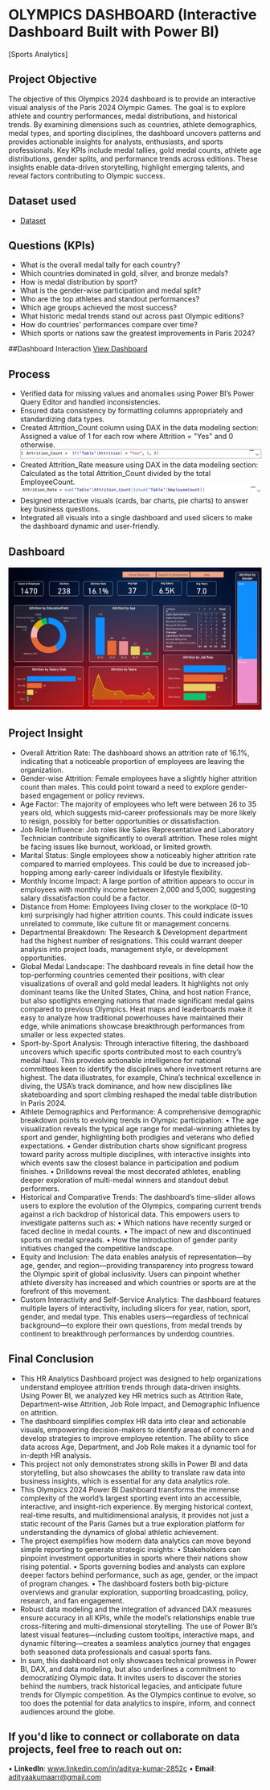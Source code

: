 # OLYMPICS DASHBOARD (Interactive Dashboard Built with Power BI)
[Sports Analytics]

## Project Objective
The objective of this Olympics 2024 dashboard is to provide an interactive visual analysis of the Paris 2024 Olympic Games. The goal is to explore athlete and country performances, medal distributions, and historical trends. By examining dimensions such as countries, athlete demographics, medal types, and sporting disciplines, the dashboard uncovers patterns and provides actionable insights for analysts, enthusiasts, and sports professionals. Key KPIs include medal tallies, gold medal counts, athlete age distributions, gender splits, and performance trends across editions. These insights enable data-driven storytelling, highlight emerging talents, and reveal factors contributing to Olympic success.

## Dataset used
- <a href="https://github.com/aditya-kumaarr/power_bi_Hr_analytics_p1/blob/main/HR_Analytics.csv">Dataset</a>

## Questions (KPIs)
- What is the overall medal tally for each country?
- Which countries dominated in gold, silver, and bronze medals?
- How is medal distribution by sport?
- What is the gender-wise participation and medal split?
- Who are the top athletes and standout performances?
- Which age groups achieved the most success?
- What historic medal trends stand out across past Olympic editions?
- How do countries' performances compare over time?
- Which sports or nations saw the greatest improvements in Paris 2024?

##Dashboard Interaction <a href="https://github.com/aditya-kumaarr/power_bi_Hr_analytics_p1/blob/main/assets/dashboard.png">View Dashboard</a>

## Process
- Verified data for missing values and anomalies using Power BI’s Power Query Editor and handled inconsistencies.
- Ensured data consistency by formatting columns appropriately and standardizing data types.
- Created Attrition_Count column using DAX in the data modeling section:
Assigned a value of 1 for each row where Attrition = "Yes" and 0 otherwise.
![Screenshot (495)](https://github.com/aditya-kumaarr/power_bi_Hr_analytics_p1/blob/main/assets/attrition_count.png)
- Created Attrition_Rate measure using DAX in the data modeling section:
Calculated as the total Attrition_Count divided by the total EmployeeCount.
![Screenshot (495)](https://github.com/aditya-kumaarr/power_bi_Hr_analytics_p1/blob/main/assets/attrition_rate.png)
- Designed interactive visuals (cards, bar charts, pie charts) to answer key business questions.
- Integrated all visuals into a single dashboard and used slicers to make the dashboard dynamic and user-friendly.
  
## Dashboard

![Screenshot (495)](https://github.com/aditya-kumaarr/power_bi_Hr_analytics_p1/blob/main/assets/dashboard.png)

## Project Insight
- Overall Attrition Rate: The dashboard shows an attrition rate of 16.1%, indicating that a noticeable proportion of employees are leaving the organization.
- Gender-wise Attrition: Female employees have a slightly higher attrition count than males. This could point toward a need to explore gender-based engagement or policy reviews.
-	Age Factor: The majority of employees who left were between 26 to 35 years old, which suggests mid-career professionals may be more likely to resign, possibly for better opportunities or dissatisfaction.
-	Job Role Influence: Job roles like Sales Representative and Laboratory Technician contribute significantly to overall attrition. These roles might be facing issues like burnout, workload, or limited growth.
-	Marital Status: Single employees show a noticeably higher attrition rate compared to married employees. This could be due to increased job-hopping among early-career individuals or lifestyle flexibility.
-	Monthly Income Impact: A large portion of attrition appears to occur in employees with monthly income between 2,000 and 5,000, suggesting salary dissatisfaction could be a factor.
-	Distance from Home: Employees living closer to the workplace (0–10 km) surprisingly had higher attrition counts. This could indicate issues unrelated to commute, like culture fit or management concerns.
-	Departmental Breakdown: The Research & Development department had the highest number of resignations. This could warrant deeper analysis into project loads, management style, or development opportunities.
-	Global Medal Landscape: The dashboard reveals in fine detail how the top-performing countries cemented their positions, with clear visualizations of overall and gold medal leaders. It highlights not only dominant teams like the United States, China, and host nation France, but also spotlights emerging nations that made significant medal gains compared to previous Olympics. Heat maps and leaderboards make it easy to analyze how traditional powerhouses have maintained their edge, while animations showcase breakthrough performances from smaller or less expected states.
-	Sport-by-Sport Analysis: Through interactive filtering, the dashboard uncovers which specific sports contributed most to each country’s medal haul. This provides actionable intelligence for national committees keen to identify the disciplines where investment returns are highest. The data illustrates, for example, China’s technical excellence in diving, the USA’s track dominance, and how new disciplines like skateboarding and sport climbing reshaped the medal table distribution in Paris 2024.
-	Athlete Demographics and Performance: 
A comprehensive demographic breakdown points to evolving trends in Olympic participation:
• The age visualization reveals the typical age range for medal-winning athletes by sport and gender, highlighting both prodigies and veterans who defied expectations.
• Gender distribution charts show significant progress toward parity across multiple disciplines, with interactive insights into which events saw the closest balance in participation and podium finishes.
• Drilldowns reveal the most decorated athletes, enabling deeper exploration of multi-medal winners and standout debut performers.
- Historical and Comparative Trends:
The dashboard’s time-slider allows users to explore the evolution of the Olympics, comparing current trends against a rich backdrop of historical data. This empowers users to investigate patterns such as:
• Which nations have recently surged or faced decline in medal counts.
• The impact of new and discontinued sports on medal spreads.
• How the introduction of gender parity initiatives changed the competitive landscape.
- Equity and Inclusion: The data enables analysis of representation—by age, gender, and region—providing transparency into progress toward the Olympic spirit of global inclusivity. Users can pinpoint whether athlete diversity has increased and which countries or sports are at the forefront of this movement.
- Custom Interactivity and Self-Service Analytics: The dashboard features multiple layers of interactivity, including slicers for year, nation, sport, gender, and medal type. This enables users—regardless of technical background—to explore their own questions, from medal trends by continent to breakthrough performances by underdog countries.

## Final Conclusion
- This HR Analytics Dashboard project was designed to help organizations understand employee attrition trends through data-driven insights. Using Power BI, we analyzed key HR metrics such as Attrition Rate, Department-wise Attrition, Job Role Impact, and Demographic Influence on attrition.
- The dashboard simplifies complex HR data into clear and actionable visuals, empowering decision-makers to identify areas of concern and develop strategies to improve employee retention. The ability to slice data across Age, Department, and Job Role makes it a dynamic tool for in-depth HR analysis.
- This project not only demonstrates strong skills in Power BI and data storytelling, but also showcases the ability to translate raw data into business insights, which is essential for any data analytics role.
- This Olympics 2024 Power BI Dashboard transforms the immense complexity of the world’s largest sporting event into an accessible, interactive, and insight-rich experience. By merging historical context, real-time results, and multidimensional analysis, it provides not just a static recount of the Paris Games but a true exploration platform for understanding the dynamics of global athletic achievement.
- The project exemplifies how modern data analytics can move beyond simple reporting to generate strategic insights:
• Stakeholders can pinpoint investment opportunities in sports where their nations show rising potential.
• Sports governing bodies and analysts can explore deeper factors behind performance, such as age, gender, or the impact of program changes.
• The dashboard fosters both big-picture overviews and granular exploration, supporting broadcasting, policy, research, and fan engagement.
- Robust data modeling and the integration of advanced DAX measures ensure accuracy in all KPIs, while the model’s relationships enable true cross-filtering and multi-dimensional storytelling. The use of Power BI’s latest visual features—including custom tooltips, interactive maps, and dynamic filtering—creates a seamless analytics journey that engages both seasoned data professionals and casual sports fans.
- In sum, this dashboard not only showcases technical prowess in Power BI, DAX, and data modeling, but also underlines a commitment to democratizing Olympic data. It invites users to discover the stories behind the numbers, track historical legacies, and anticipate future trends for Olympic competition. As the Olympics continue to evolve, so too does the potential for data analytics to inspire, inform, and connect audiences around the globe.

## If you'd like to connect or collaborate on data projects, feel free to reach out on: 
• **LinkedIn**: www.linkedin.com/in/aditya-kumar-2852c
• **Email**: adityaakumaarr@gmail.com

